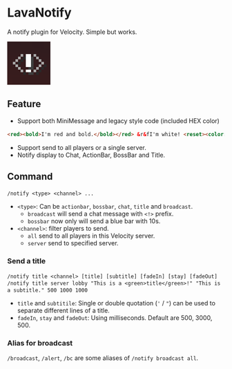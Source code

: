 # LavaNotify
A notify plugin for Velocity. Simple but works.

![Logo](/LavaNotify-Logo.png)

## Feature
* Support both MiniMessage and legacy style code (included HEX color)
```html
<red><bold>I'm red and bold.</bold></red> &r&fI'm white! <reset><color:#f082ff>More</color> &#123456colors!
```
* Support send to all players or a single server.
* Notify display to Chat, ActionBar, BossBar and Title.

## Command

`/notify <type> <channel> ...`

* `<type>`: Can be `actionbar`, `bossbar`, `chat`, `title` and `broadcast`.
  * `broadcast` will send a chat message with `<!>` prefix.
  * `bossbar` now only will send a blue bar with 10s.
* `<channel>`: filter players to send.
  * `all` send to all players in this Velocity server.
  * `server` send to specified server.

### Send a title

```
/notify title <channel> [title] [subtitle] [fadeIn] [stay] [fadeOut]
/notify title server lobby "This is a <green>title</green>!" "This is a subtitle." 500 1000 1000
```

* `title` and `subtitile`: Single or double quotation (`'` / `"`) can be used to separate different lines of a title.
* `fadeIn`, `stay` and `fadeOut`:  Using milliseconds. Default are 500, 3000, 500.

### Alias for broadcast

`/broadcast`, `/alert`, `/bc` are some aliases of `/notify broadcast all`.